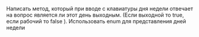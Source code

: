 Написать метод, который при вводе с клавиатуры дня недели отвечает на вопрос 
является ли этот день выходным. (Если выходной то true, если рабочий то false ).
Использовать enum  для представления дней недели





